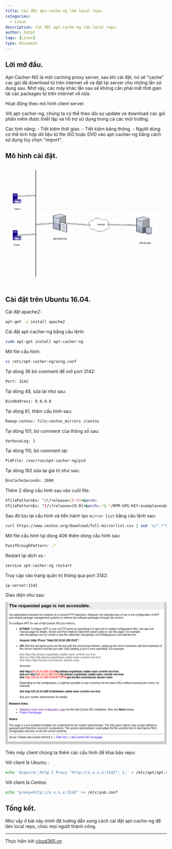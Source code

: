 ```yaml
---
title: Cài đặt apt-cache-ng làm local repo.
categories:
  - Linux
description: Cài đặt apt-cache-ng làm local repo.
author: datpt
tags: [Linux]
type: Document
---
```


## Lời mở đầu.

Apt-Cacher-NG là một caching proxy server, sau khi cài đặt, nó sẽ "cache" các gói đã download từ trên internet về và đặt tại server cho những lần sử dụng sau. Nhờ vậy, các máy khác lần sau sẽ không cần phải mất thời gian tải các packages từ trên internet về nữa.

Hoạt động theo mô hình client server.

Với apt-cacher-ng, chúng ta có thể theo dõi sự update và download các gói phần mềm được thiết lập và hỗ trợ sử dụng trong cả các môi trường.

Các tính năng:
    - Tiết kiệm thời gian.
    - Tiết kiệm băng thông.
    - Người dùng có thể tích hợp dữ liệu từ file ISO hoặc DVD vào apt-cacher-ng bằng cách sử dụng tùy chọn "import".

## Mô hình cài đặt.

![mohinh](/images/img-apt-cache-ng/mohinh.png)

## Cài đặt trên Ubuntu 16.04.

Cài đặt apache2:

```sh
apt-get -y install apache2
```


Cài đặt apt-cacher-ng bằng câu lệnh:

```sh
sudo apt-get install apt-cacher-ng
```

Mở file cấu hình:

```sh
vi /etc/apt-cacher-ng/acng.conf
```

Tại dòng 36 bỏ comment để mở port 3142:

```sh
Port: 3142
```

Tại dòng 48, sửa lại như sau:

```sh
BindAddress: 0.0.0.0
```

Tại dòng 61, thêm cấu hình sau:

```sh
Remap-centos: file:centos_mirrors /centos
```

Tại dòng 101, bỏ comment của thông số sau:

```sh
VerboseLog: 1
```

Tại dòng 110, bỏ comment tại:

```sh
PidFile: /var/run/apt-cacher-ng/pid
```

Tại dòng 162 sửa lại giá trị như sau:

```sh
DnsCacheSeconds: 2000
```

Thêm 2 dòng cấu hình sau vào cuối file:

```sh
VfilePatternEx: ^/\?release=[0-9]+&arch=
VfilePatternEx: ^(/\?release=[0-9]+&arch=.*|.*/RPM-GPG-KEY-examplevendor)$
```

Sau đó lưu lại cấu hình và tiến hành tạo `mirror list` bằng câu lệnh sau:

```sh
curl https://www.centos.org/download/full-mirrorlist.csv | sed 's/^.*"http:/http:/' | sed 's/".*$//' | grep ^http >/etc/apt-cacher-ng/centos_mirrors
```

Mở file cấu hình tại dòng 406 thêm dòng cấu hình sau:

```sh
PassThroughPattern: .*
```

Restart lại dịch vụ :

```sh
service apt-cacher-ng restart
```

Truy cập vào trang quản trị thông qua port 3142:

```sh
ip-server:3142
```

Giao diện như sau:

![web](/images/img-apt-cache-ng/web.png)

Trên máy client chúng ta thêm các cấu hình để  khai báo repo:

Với client là Ubuntu :

```sh
echo 'Acquire::http { Proxy "http://x.x.x.x:3142"; };' > /etc/apt/apt.conf.d/01proxy
```

Với client là Centos:

```sh
echo "proxy=http://x.x.x.x:3142" >> /etc/yum.conf
```

## Tổng kết.

Như vậy ở bài này mình đã hướng dẫn xong cách cài đặt apt-cache-ng để làm local repo, chúc mọi người thành công.



---
Thực hiện bởi <a href="https://cloud365.vn/" target="_blank">cloud365.vn</a>